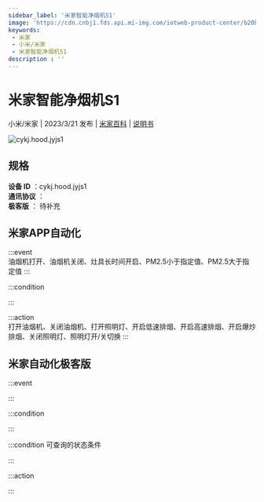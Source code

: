 ```yaml
---
sidebar_label: '米家智能净烟机S1'
image: 'https://cdn.cnbj1.fds.api.mi-img.com/iotweb-product-center/b20ba91199829689ae6cdcfe87818429_1670999949258.png?GalaxyAccessKeyId=AKVGLQWBOVIRQ3XLEW&Expires=9223372036854775807&Signature=rn0u2EYvbcTLRvJ3kdU7svgCRG4='
keywords: 
 - 米家
 - 小米/米家
 - 米家智能净烟机S1
description : ''
---
```

# 米家智能净烟机S1

小米/米家 | 2023/3/21 发布 | [米家百科](https://home.mi.com/webapp/content/baike/product/index.html?model=cykj.hood.jyjs1) | [说明书](https://home.mi.com/views/introduction.html?model=cykj.hood.jyjs1&region=cn)

![cykj.hood.jyjs1](https://cdn.cnbj1.fds.api.mi-img.com/iotweb-product-center/b20ba91199829689ae6cdcfe87818429_1670999949258.png?GalaxyAccessKeyId=AKVGLQWBOVIRQ3XLEW&Expires=9223372036854775807&Signature=rn0u2EYvbcTLRvJ3kdU7svgCRG4=)

## 规格  
> 
**设备 ID** ：cykj.hood.jyjs1  
**通讯协议** ：  
**极客版**  ： 待补充 


## 米家APP自动化  

:::event  
油烟机打开、油烟机关闭、灶具长时间开启、PM2.5小于指定值、PM2.5大于指定值
:::

:::condition  

:::

:::action   
打开油烟机、关闭油烟机、打开照明灯、开启低速排烟、开启高速排烟、开启爆炒排烟、关闭照明灯、照明灯开/关切换
:::

## 米家自动化极客版  

:::event  

:::

:::condition  

:::

:::condition 可查询的状态条件  

:::

:::action  

:::

        
